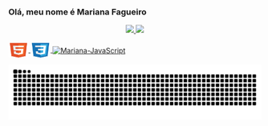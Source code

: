   ### Olá, meu nome é Mariana Fagueiro

<div align="center">
  <a href="https://github.com/rafaballerini">
  <img height="180em" src="https://github-readme-stats.vercel.app/api?username=MarianaFagueiro&show_icons=true&theme=white&include_all_commits=false&count_private=false"/>
  <img height="140em" src="https://github-readme-stats.vercel.app/api/top-langs/?username=MarianaFagueiro&layout=compact&langs_count=7&theme=white"/>
</div>
  
<div style="display: inline_block"><br>
  <img align="center" alt="Mariana-HTML" height="30" width="40" src="https://raw.githubusercontent.com/devicons/devicon/master/icons/html5/html5-original.svg">
  <img align="center" alt="Mariana-CSS" height="30" width="40" src="https://raw.githubusercontent.com/devicons/devicon/master/icons/css3/css3-original.svg">
  <img align="center" alt="Mariana-JavaScript" height="30" width="40" src="https://cdn.jsdelivr.net/gh/devicons/devicon/icons/javascript/javascript-original.svg" />

 ![Snake animation](https://github.com/MarianaFagueiro/MarianaFagueiro/blob/output/github-contribution-grid-snake.svg)

  
</div>
